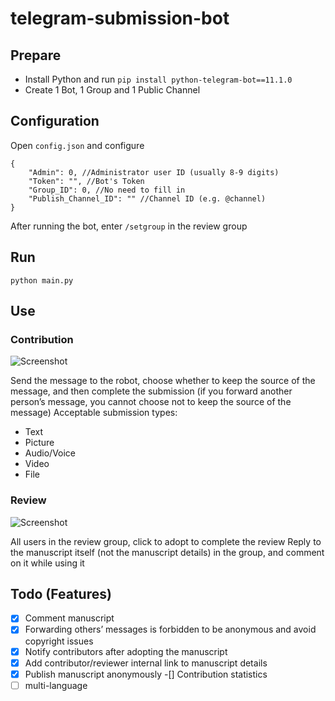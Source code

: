 # telegram-submission-bot

## Prepare
* Install Python and run `pip install python-telegram-bot==11.1.0`
* Create 1 Bot, 1 Group and 1 Public Channel

## Configuration
Open `config.json` and configure
```
{
    "Admin": 0, //Administrator user ID (usually 8-9 digits)
    "Token": "", //Bot's Token
    "Group_ID": 0, //No need to fill in
    "Publish_Channel_ID": "" //Channel ID (e.g. @channel)
}
```
After running the bot, enter `/setgroup` in the review group

## Run
```
python main.py
```

## Use
### Contribution
![Screenshot](https://github.com/Netrvin/telegram-submission-bot/raw/master/Readme_Img/Screenshot1.jpg)

Send the message to the robot, choose whether to keep the source of the message, and then complete the submission (if you forward another person’s message, you cannot choose not to keep the source of the message)
Acceptable submission types:
* Text
* Picture
* Audio/Voice
* Video
* File

### Review
![Screenshot](https://github.com/Netrvin/telegram-submission-bot/raw/master/Readme_Img/Screenshot2.jpg)

All users in the review group, click to adopt to complete the review
Reply to the manuscript itself (not the manuscript details) in the group, and comment on it while using it

## Todo (Features)
-[x] Comment manuscript
-[x] Forwarding others’ messages is forbidden to be anonymous and avoid copyright issues
-[x] Notify contributors after adopting the manuscript
-[x] Add contributor/reviewer internal link to manuscript details
-[x] Publish manuscript anonymously
-[] Contribution statistics
- [ ] multi-language
